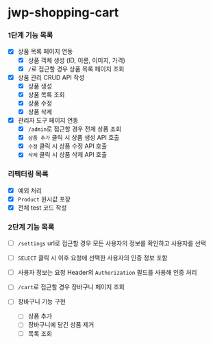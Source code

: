 # jwp-shopping-cart

### 1단계 기능 목록

- [x] 상품 목록 페이지 연동
    - [x] 상품 객체 생성 (ID, 이름, 이미지, 가격)
    - [x] `/`로 접근할 경우 상품 목록 페이지 조회

- [x] 상품 관리 CRUD API 작성
    - [x] 상품 생성
    - [x] 상품 목록 조회
    - [x] 상품 수정
    - [x] 상품 삭제

- [x] 관리자 도구 페이지 연동
    - [x] `/admin`로 접근할 경우 전체 상품 조회
    - [x] `상품 추가` 클릭 시 상품 생성 API 호출
    - [x] `수정` 클릭 시 상품 수정 API 호출
    - [x] `삭제` 클릭 시 상품 삭제 API 호출

### 리팩터링 목록

- [x] 예외 처리
- [x] `Product` 원시값 포장
- [x] 전체 test 코드 작성

### 2단계 기능 목록

- [ ] `/settings` url로 접근할 경우 모든 사용자의 정보를 확인하고 사용자를 선택
- [ ] `SELECT` 클릭 시 이후 요청에 선택한 사용자의 인증 정보 포함
- [ ] 사용자 정보는 요청 Header의 `Authorization` 필드를 사용해 인증 처리

- [ ] `/cart`로 접근할 경우 장바구니 페이지 조회

- [ ] 장바구니 기능 구현
    - [ ] 상품 추가
    - [ ] 장바구니에 담긴 상품 제거
    - [ ] 목록 조회
